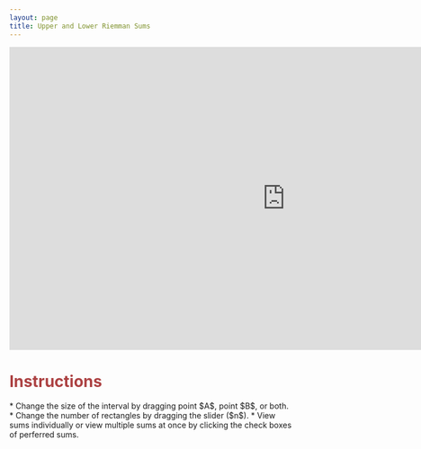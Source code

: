 ```yaml
---
layout: page
title: Upper and Lower Riemman Sums
---
```


<iframe scrolling="no" src="https://tube.geogebra.org/material/iframe/id/109526/width/980/height/540/border/888888/rc/true/ai/false/sdz/true/smb/false/stb/false/stbh/true/ld/false/sri/true/at/preferhtml5" width="980px" height="540px" style="border:0px;"> </iframe>


<h1> <font color="#ac4142">Instructions</font></h1>
* Change the size of the interval by dragging point $A$, point $B$, or both.
* Change the number of rectangles by dragging the slider ($n$). 
* View sums individually or view multiple sums at once by clicking the check boxes of perferred sums.